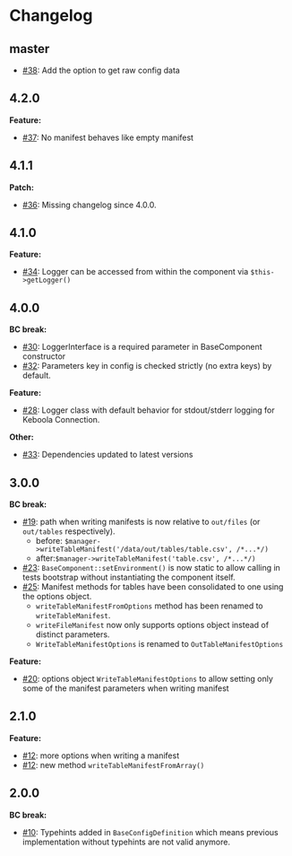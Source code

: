# Changelog


## master

- [\#38](https://github.com/keboola/php-component/pull/38): Add the option to get raw config data

## 4.2.0

**Feature:**
- [\#37](https://github.com/keboola/php-component/pull/37): No manifest behaves like empty manifest  

## 4.1.1

**Patch:**
- [\#36](https://github.com/keboola/php-component/pull/36): Missing changelog since 4.0.0.  

## 4.1.0

**Feature:**
- [\#34](https://github.com/keboola/php-component/pull/34): Logger can be accessed from within the component via `$this->getLogger()` 

## 4.0.0

**BC break:**
- [\#30](https://github.com/keboola/php-component/pull/30): LoggerInterface is a required parameter in BaseComponent constructor
- [\#32](https://github.com/keboola/php-component/pull/19): Parameters key in config is checked strictly (no extra keys) by default. 

**Feature:**
- [\#28](https://github.com/keboola/php-component/pull/28): Logger class with default behavior for stdout/stderr logging for Keboola Connection.

**Other:**
- [\#33](https://github.com/keboola/php-component/pull/33): Dependencies updated to latest versions

## 3.0.0

**BC break:**
- [\#19](https://github.com/keboola/php-component/pull/19): path when writing manifests is now relative to `out/files` (or `out/tables` respectively).
    - before: `$manager->writeTableManifest('/data/out/tables/table.csv', /*...*/)`
    - after:`$manager->writeTableManifest('table.csv', /*...*/)`
- [\#23](https://github.com/keboola/php-component/pull/23): `BaseComponent::setEnvironment()` is now static to allow calling in tests bootstrap without instantiating the component itself.
- [\#25](https://github.com/keboola/php-component/pull/25): Manifest methods for tables have been consolidated to one using the options object. 
  - `writeTableManifestFromOptions` method has been renamed to `writeTableManifest`. 
  - `writeFileManifest` now only supports options object instead of distinct parameters.
  - `WriteTableManifestOptions` is renamed to `OutTableManifestOptions`

**Feature:**
- [\#20](https://github.com/keboola/php-component/pull/20): options object `WriteTableManifestOptions` to allow setting only some of the manifest parameters when writing manifest

## 2.1.0

**Feature:**

- [\#12](https://github.com/keboola/php-component/pull/12): more options when writing a manifest
- [\#12](https://github.com/keboola/php-component/pull/12): new method `writeTableManifestFromArray()`

## 2.0.0

**BC break:**
- [\#10](https://github.com/keboola/php-component/pull/10): Typehints added in `BaseConfigDefinition` which means previous implementation without typehints are not valid anymore.
